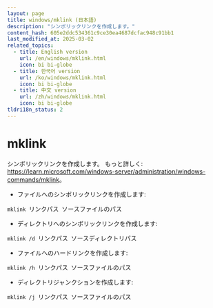 ```yaml
---
layout: page
title: windows/mklink (日本語)
description: "シンボリックリンクを作成します。"
content_hash: 605e2ddc534361c9ce30ea4687dcfac948c91bb1
last_modified_at: 2025-03-02
related_topics:
  - title: English version
    url: /en/windows/mklink.html
    icon: bi bi-globe
  - title: 한국어 version
    url: /ko/windows/mklink.html
    icon: bi bi-globe
  - title: 中文 version
    url: /zh/windows/mklink.html
    icon: bi bi-globe
tldri18n_status: 2
---
```

# mklink

シンボリックリンクを作成します。
もっと詳しく: <https://learn.microsoft.com/windows-server/administration/windows-commands/mklink>。

- ファイルへのシンボリックリンクを作成します:

`mklink `<span class="tldr-var badge badge-pill bg-dark-lm bg-white-dm text-white-lm text-dark-dm font-weight-bold">リンクパス</span>` `<span class="tldr-var badge badge-pill bg-dark-lm bg-white-dm text-white-lm text-dark-dm font-weight-bold">ソースファイルのパス</span>

- ディレクトリへのシンボリックリンクを作成します:

`mklink /d `<span class="tldr-var badge badge-pill bg-dark-lm bg-white-dm text-white-lm text-dark-dm font-weight-bold">リンクパス</span>` `<span class="tldr-var badge badge-pill bg-dark-lm bg-white-dm text-white-lm text-dark-dm font-weight-bold">ソースディレクトリパス</span>

- ファイルへのハードリンクを作成します:

`mklink /h `<span class="tldr-var badge badge-pill bg-dark-lm bg-white-dm text-white-lm text-dark-dm font-weight-bold">リンクパス</span>` `<span class="tldr-var badge badge-pill bg-dark-lm bg-white-dm text-white-lm text-dark-dm font-weight-bold">ソースファイルのパス</span>

- ディレクトリジャンクションを作成します:

`mklink /j `<span class="tldr-var badge badge-pill bg-dark-lm bg-white-dm text-white-lm text-dark-dm font-weight-bold">リンクパス</span>` `<span class="tldr-var badge badge-pill bg-dark-lm bg-white-dm text-white-lm text-dark-dm font-weight-bold">ソースファイルのパス</span>
